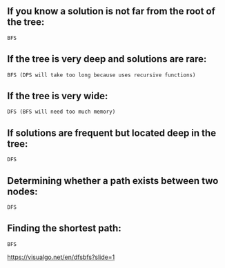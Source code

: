 ## If you know a solution is not far from the root of the tree:

    BFS

## If the tree is very deep and solutions are rare:

    BFS (DPS will take too long because uses recursive functions)

## If the tree is very wide:

    DFS (BFS will need too much memory)

## If solutions are frequent but located deep in the tree:

    DFS

## Determining whether a path exists between two nodes:

    DFS

## Finding the shortest path:

    BFS

https://visualgo.net/en/dfsbfs?slide=1
